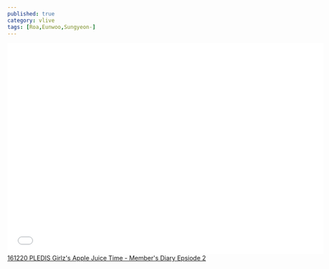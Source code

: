 ```yaml
---
published: true
category: vlive
tags: [Roa,Eunwoo,Sungyeon-]
---
```

<iframe frameborder="0" width="720" height="480" src="BLAH" allowfullscreen></iframe><br /><a href="" target="_blank">161220 PLEDIS Girlz's Apple Juice Time - Member's Diary Epsiode 2</a>